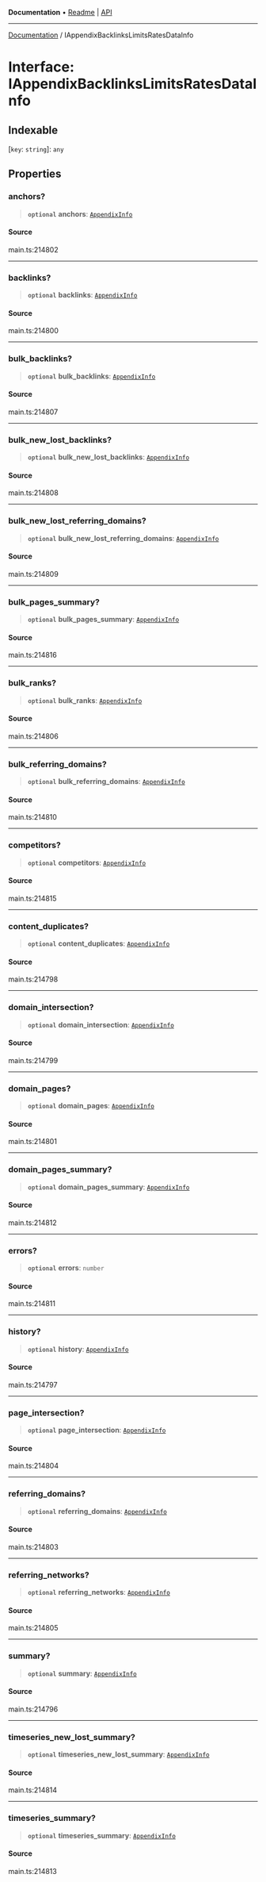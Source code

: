 **Documentation** • [Readme](../README.md) \| [API](../globals.md)

***

[Documentation](../README.md) / IAppendixBacklinksLimitsRatesDataInfo

# Interface: IAppendixBacklinksLimitsRatesDataInfo

## Indexable

 \[`key`: `string`\]: `any`

## Properties

### anchors?

> **`optional`** **anchors**: [`AppendixInfo`](../classes/AppendixInfo.md)

#### Source

main.ts:214802

***

### backlinks?

> **`optional`** **backlinks**: [`AppendixInfo`](../classes/AppendixInfo.md)

#### Source

main.ts:214800

***

### bulk\_backlinks?

> **`optional`** **bulk\_backlinks**: [`AppendixInfo`](../classes/AppendixInfo.md)

#### Source

main.ts:214807

***

### bulk\_new\_lost\_backlinks?

> **`optional`** **bulk\_new\_lost\_backlinks**: [`AppendixInfo`](../classes/AppendixInfo.md)

#### Source

main.ts:214808

***

### bulk\_new\_lost\_referring\_domains?

> **`optional`** **bulk\_new\_lost\_referring\_domains**: [`AppendixInfo`](../classes/AppendixInfo.md)

#### Source

main.ts:214809

***

### bulk\_pages\_summary?

> **`optional`** **bulk\_pages\_summary**: [`AppendixInfo`](../classes/AppendixInfo.md)

#### Source

main.ts:214816

***

### bulk\_ranks?

> **`optional`** **bulk\_ranks**: [`AppendixInfo`](../classes/AppendixInfo.md)

#### Source

main.ts:214806

***

### bulk\_referring\_domains?

> **`optional`** **bulk\_referring\_domains**: [`AppendixInfo`](../classes/AppendixInfo.md)

#### Source

main.ts:214810

***

### competitors?

> **`optional`** **competitors**: [`AppendixInfo`](../classes/AppendixInfo.md)

#### Source

main.ts:214815

***

### content\_duplicates?

> **`optional`** **content\_duplicates**: [`AppendixInfo`](../classes/AppendixInfo.md)

#### Source

main.ts:214798

***

### domain\_intersection?

> **`optional`** **domain\_intersection**: [`AppendixInfo`](../classes/AppendixInfo.md)

#### Source

main.ts:214799

***

### domain\_pages?

> **`optional`** **domain\_pages**: [`AppendixInfo`](../classes/AppendixInfo.md)

#### Source

main.ts:214801

***

### domain\_pages\_summary?

> **`optional`** **domain\_pages\_summary**: [`AppendixInfo`](../classes/AppendixInfo.md)

#### Source

main.ts:214812

***

### errors?

> **`optional`** **errors**: `number`

#### Source

main.ts:214811

***

### history?

> **`optional`** **history**: [`AppendixInfo`](../classes/AppendixInfo.md)

#### Source

main.ts:214797

***

### page\_intersection?

> **`optional`** **page\_intersection**: [`AppendixInfo`](../classes/AppendixInfo.md)

#### Source

main.ts:214804

***

### referring\_domains?

> **`optional`** **referring\_domains**: [`AppendixInfo`](../classes/AppendixInfo.md)

#### Source

main.ts:214803

***

### referring\_networks?

> **`optional`** **referring\_networks**: [`AppendixInfo`](../classes/AppendixInfo.md)

#### Source

main.ts:214805

***

### summary?

> **`optional`** **summary**: [`AppendixInfo`](../classes/AppendixInfo.md)

#### Source

main.ts:214796

***

### timeseries\_new\_lost\_summary?

> **`optional`** **timeseries\_new\_lost\_summary**: [`AppendixInfo`](../classes/AppendixInfo.md)

#### Source

main.ts:214814

***

### timeseries\_summary?

> **`optional`** **timeseries\_summary**: [`AppendixInfo`](../classes/AppendixInfo.md)

#### Source

main.ts:214813
